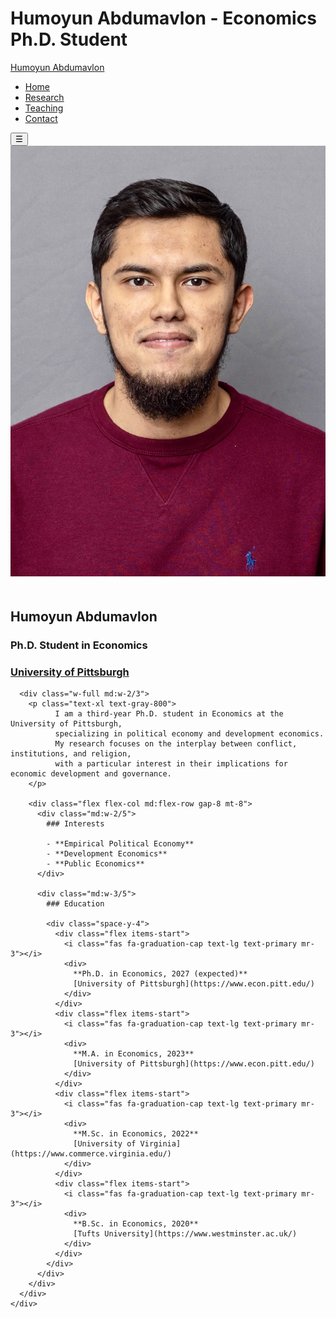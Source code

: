 # Humoyun Abdumavlon - Economics Ph.D. Student

<!-- Navigation -->
<nav class="fixed top-0 left-0 right-0 z-50 bg-white shadow-md">
  <div class="flex justify-between items-center px-10 py-4 max-w-7xl mx-auto">
    <a href="#" class="text-gray-800 text-2xl hover:text-primary font-bold transition-colors">
      Humoyun Abdumavlon
    </a>
    <ul class="hidden md:flex space-x-8" id="nav-menu">
      <li><a href="#home" class="text-gray-800 hover:text-primary transition-colors">Home</a></li>
      <li><a href="#research" class="text-gray-800 hover:text-primary transition-colors">Research</a></li>
      <li><a href="#teaching" class="text-gray-800 hover:text-primary transition-colors">Teaching</a></li>
      <li><a href="#contact" class="text-gray-800 hover:text-primary transition-colors">Contact</a></li>
    </ul>
    <button class="md:hidden text-2xl" onclick="toggleMenu()">☰</button>
  </div>
</nav>

<!-- About Section -->
<section id="home" class="pt-[140px] pb-1 relative">
  <div class="absolute inset-0 bg-[url('bg2.jpg')] bg-cover bg-center z-0"></div>
  <div class="max-w-7xl mx-auto px-4 relative z-10">
    <div class="flex flex-col md:flex-row gap-8 items-start">
      <!-- Profile Picture -->
      <div class="w-full md:w-1/3">
        <img src="profile.jpg" alt="Profile Picture" class="w-[270px] h-[270px] rounded-full object-cover mx-auto" style="object-position: center -20px" />
        <div class="text-center mt-6">
          <h2 class="text-[1.75em] font-light text-black mb-2">Humoyun Abdumavlon</h2>
          <h3 class="text-xl font-light text-gray-600 mb-2">Ph.D. Student in Economics</h3>
          <h3 class="text-xl font-light mb-2">
            <a href="https://www.econ.pitt.edu/" class="text-primary hover:underline">University of Pittsburgh</a>
          </h3>
          <div class="flex justify-center items-center space-x-8">
            <a href="cv.pdf" class="text-3xl text-primary transition-colors"><i class="ai ai-cv"></i></a>
            <a href="mailto:abdumavlon@pitt.edu" class="text-3xl text-primary transition-colors"><i class="fas fa-envelope"></i></a>
            <a href="https://github.com/humoyunabdumavlon" class="text-3xl text-primary transition-colors"><i class="fab fa-github"></i></a>
            <a href="https://www.linkedin.com/in/humoyun-abdumavlon" class="text-3xl text-primary transition-colors"><i class="fab fa-linkedin"></i></a>
          </div>
        </div>
      </div>

      <div class="w-full md:w-2/3">
        <p class="text-xl text-gray-800">
              I am a third-year Ph.D. student in Economics at the University of Pittsburgh,
              specializing in political economy and development economics.
              My research focuses on the interplay between conflict, institutions, and religion,
              with a particular interest in their implications for economic development and governance.
        </p>

        <div class="flex flex-col md:flex-row gap-8 mt-8">
          <div class="md:w-2/5">
            ### Interests

            - **Empirical Political Economy**
            - **Development Economics**
            - **Public Economics**
          </div>

          <div class="md:w-3/5">
            ### Education

            <div class="space-y-4">
              <div class="flex items-start">
                <i class="fas fa-graduation-cap text-lg text-primary mr-3"></i>
                <div>
                  **Ph.D. in Economics, 2027 (expected)**
                  [University of Pittsburgh](https://www.econ.pitt.edu/)
                </div>
              </div>
              <div class="flex items-start">
                <i class="fas fa-graduation-cap text-lg text-primary mr-3"></i>
                <div>
                  **M.A. in Economics, 2023**
                  [University of Pittsburgh](https://www.econ.pitt.edu/)
                </div>
              </div>
              <div class="flex items-start">
                <i class="fas fa-graduation-cap text-lg text-primary mr-3"></i>
                <div>
                  **M.Sc. in Economics, 2022**
                  [University of Virginia](https://www.commerce.virginia.edu/)
                </div>
              </div>
              <div class="flex items-start">
                <i class="fas fa-graduation-cap text-lg text-primary mr-3"></i>
                <div>
                  **B.Sc. in Economics, 2020**
                  [Tufts University](https://www.westminster.ac.uk/)
                </div>
              </div>
            </div>
          </div>
        </div>
      </div>
    </div>

  </div>
</section>

<!-- Scripts and Styles -->
<script src="https://cdn.tailwindcss.com"></script>
<link rel="stylesheet" href="https://cdnjs.cloudflare.com/ajax/libs/font-awesome/6.4.2/css/all.min.css" />
<link rel="stylesheet" href="https://cdn.jsdelivr.net/gh/jpswalsh/academicons@1/css/academicons.min.css" />

<script>
tailwind.config = {
  theme: {
    extend: {
      colors: {
        primary: "#1565c0",
      },
      fontFamily: {
        sans: [
          "-apple-system",
          "BlinkMacSystemFont",
          "Segoe UI",
          "Roboto",
          "Oxygen",
          "Ubuntu",
          "Cantarell",
          "Open Sans",
          "Helvetica Neue",
          "sans-serif",
        ],
      },
    },
  },
};

function toggleMenu() {
  const mobileMenu = document.getElementById("mobile-menu");
  const isOpen = mobileMenu.style.transform === "translateY(0px)";
  mobileMenu.style.transform = isOpen ? "translateY(-100%)" : "translateY(0)";
}

document.querySelectorAll("#mobile-menu a").forEach((link) => {
  link.addEventListener("click", () => {
    const mobileMenu = document.getElementById("mobile-menu");
    mobileMenu.style.transform = "translateY(-100%)";
  });
});

// Navigation highlighting
const sections = document.querySelectorAll("section");
const navLinks = document.querySelectorAll(".nav-links a");

function highlightNavigation() {
  let currentSection = '';
  const scrollPosition = window.scrollY + window.innerHeight / 3;

  sections.forEach((section) => {
    const sectionTop = section.offsetTop;
    const sectionHeight = section.clientHeight;
    if (scrollPosition >= sectionTop && scrollPosition < sectionTop + sectionHeight) {
      currentSection = section.getAttribute("id");
    }
  });

  navLinks.forEach((link) => {
    const href = link.getAttribute("href").substring(1);
    if (href === currentSection) {
      link.classList.add("text-primary", "font-medium");
    } else {
      link.classList.remove("text-primary", "font-medium");
    }
  });
}

let isScrolling;
window.addEventListener("scroll", () => {
  window.clearTimeout(isScrolling);
  isScrolling = setTimeout(highlightNavigation, 50);
});

highlightNavigation();
setTimeout(highlightNavigation, 100);
</script>

<style>
html { scroll-behavior: smooth; }
</style>
